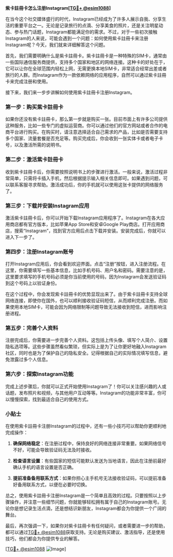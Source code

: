 **紫卡註冊卡怎么注册Instagram[[TG💪+ @esim1088](https://t.me/s/esim1088)]**

在当今这个社交媒体盛行的时代，Instagram已经成为了许多人展示自我、分享生活的重要平台之一。无论是记录旅行的点滴、分享美食的照片，还是关注明星动态、参与热门话题，Instagram都能满足你的需求。不过，对于一些初次接触Instagram的人来说，可能会遇到一个问题：如何使用紫卡註冊卡来注册Instagram呢？今天，我们就来详细解答这个问题。

首先，我们需要明确什么是紫卡註冊卡。紫卡註冊卡是一种特殊的SIM卡，通常由一些国际通信服务商提供，支持多个国家和地区的网络连接。这种卡的好处在于，它可以让你在全球范围内轻松上网，无需更换本地SIM卡，非常适合经常出差或者旅行的人群。而Instagram作为一款依赖网络的应用程序，自然可以通过紫卡註冊卡来完成注册和使用。

接下来，我们来一步步讲解如何使用紫卡註冊卡注册Instagram。

### 第一步：购买紫卡註冊卡

如果你还没有紫卡註冊卡，那么第一步就是购买一张。目前市面上有许多公司提供这种服务，比如一些专门的虚拟运营商。你可以通过他们的官方网站或者合作的电商平台进行购买。在购买时，请注意选择适合自己需求的产品，比如是否需要支持多个国家、流量套餐是否充足等。购买完成后，你会收到一张实体卡或者电子卡号，以及激活所需的说明书。

### 第二步：激活紫卡註冊卡

收到紫卡註冊卡后，你需要按照说明书上的步骤进行激活。一般来说，激活过程非常简单，只需将卡插入手机，然后根据提示输入相关信息即可。如果遇到问题，可以联系客服寻求帮助。激活成功后，你的手机就可以使用这张卡提供的网络服务了。

### 第三步：下载并安装Instagram应用

激活紫卡註冊卡后，你可以开始下载Instagram应用程序了。Instagram在各大应用商店都有官方版本，比如苹果App Store和安卓Google Play商店。打开应用商店，搜索“Instagram”，找到官方应用后点击下载并安装。安装完成后，你就可以进入下一步了。

### 第四步：注册Instagram账号

打开Instagram应用后，你会看到欢迎界面。点击“注册”按钮，进入注册流程。在这里，你需要填写一些基本信息，比如手机号码、用户名和密码。需要注意的是，这里要求填写的手机号码必须是你当前使用的号码，因为Instagram会发送验证码到这个号码上以验证身份。

在这个过程中，你会发现紫卡註冊卡的优势显现出来了。由于紫卡註冊卡支持全球网络连接，即使你在国外，也可以顺利接收验证码短信，从而顺利完成注册。而如果使用本地SIM卡，可能会因为网络限制等问题导致无法接收到短信，进而影响注册进程。

### 第五步：完善个人资料

注册完成后，你需要进一步完善个人资料。这包括上传头像、填写个人简介、设置隐私选项等。这些步骤虽然看似繁琐，但实际上是为了让你更好地融入Instagram社区，同时也是为了保护自己的隐私安全。记得根据自己的实际情况填写信息，避免泄露过多个人信息。

### 第六步：探索Instagram功能

完成上述步骤后，你就可以正式开始使用Instagram了！你可以关注感兴趣的人或话题，发布照片和视频，与其他用户互动等等。Instagram的功能非常丰富，你可以慢慢探索，找到最适合自己的使用方式。

### 小贴士

在使用紫卡註冊卡注册Instagram的过程中，还有一些小技巧可以帮助你更顺利地完成操作：

1. **确保网络稳定**：在注册过程中，保持良好的网络连接非常重要。如果网络信号不好，可能会导致验证码无法及时接收。
   
2. **检查语言设置**：有些国家的短信可能默认发送为当地语言，因此在注册前最好确认手机的语言设置是否正确。
   
3. **提前准备备用联系方式**：如果你担心主手机号无法接收验证码，可以提前准备好备用联系方式，以便在必要时切换。

总之，使用紫卡註冊卡注册Instagram是一个简单且高效的过程。只要按照以上步骤操作，并注意一些细节问题，你就能够轻松拥有属于自己的Instagram账号。无论你是想记录生活点滴，还是想结识新朋友，Instagram都会为你提供一个广阔的舞台。

最后，再次强调一下，如果你对紫卡註冊卡有任何疑问，或者需要进一步的帮助，都可以通过[TG💪+ @esim1088](https://t.me/s/esim1088)获取支持。无论是购买建议、激活指导，还是使用技巧，他们都会为你提供专业的解答。

[[TG💪+ @esim1088](https://t.me/s/esim1088) ![Image](https://i.postimg.cc/4NQfJmqS/Snipaste-2025-05-13-00-14-12.png)]